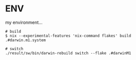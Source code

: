 # ENV
my environment...

```
# build
$ nix --experimental-features 'nix-command flakes' build .#darwin.m1.system

# switch
./result/sw/bin/darwin-rebuild switch --flake .#darwinM1
```